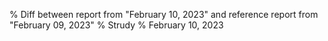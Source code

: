 % Diff between report from "February 10, 2023" and reference report from "February 09, 2023"
% Strudy
% February 10, 2023


